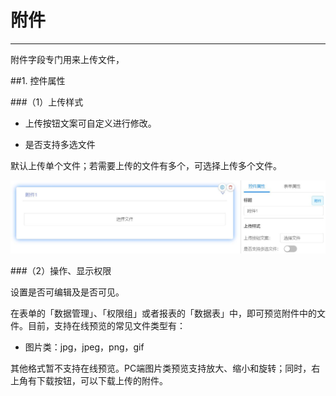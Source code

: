 # 附件
***
附件字段专门用来上传文件，

##1. 控件属性

###（1）上传样式

* 上传按钮文案可自定义进行修改。

* 是否支持多选文件

默认上传单个文件；若需要上传的文件有多个，可选择上传多个文件。

![附件][附件]

###（2）操作、显示权限

设置是否可编辑及是否可见。

在表单的「数据管理」、「权限组」或者报表的「数据表」中，即可预览附件中的文件。目前，支持在线预览的常见文件类型有：

- 图片类：jpg，jpeg，png，gif

其他格式暂不支持在线预览。PC端图片类预览支持放大、缩小和旋转；同时，右上角有下载按钮，可以下载上传的附件。





[附件]:..\assets\设计页面\附件.jpg